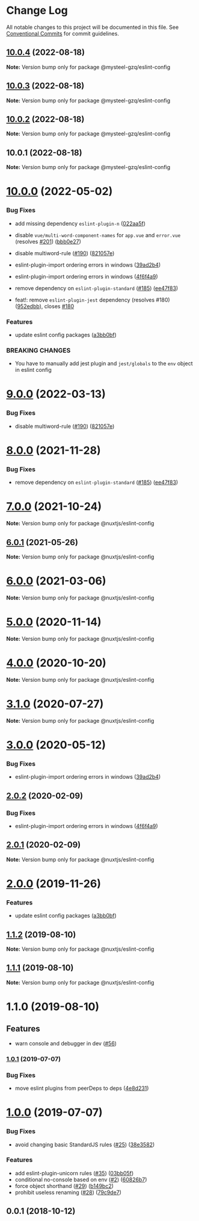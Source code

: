 # Change Log

All notable changes to this project will be documented in this file.
See [Conventional Commits](https://conventionalcommits.org) for commit guidelines.

## [10.0.4](https://github.com/nuxt/eslint-config/compare/v10.0.3...v10.0.4) (2022-08-18)

**Note:** Version bump only for package @mysteel-gzq/eslint-config





## [10.0.3](https://github.com/nuxt/eslint-config/compare/v10.0.2...v10.0.3) (2022-08-18)

**Note:** Version bump only for package @mysteel-gzq/eslint-config





## [10.0.2](https://github.com/nuxt/eslint-config/compare/v10.0.1...v10.0.2) (2022-08-18)

**Note:** Version bump only for package @mysteel-gzq/eslint-config





## 10.0.1 (2022-08-18)

**Note:** Version bump only for package @mysteel-gzq/eslint-config






# [10.0.0](https://github.com/nuxt/eslint-config/compare/v1.0.1...v10.0.0) (2022-05-02)


### Bug Fixes

* add missing dependency `eslint-plugin-n` ([022aa5f](https://github.com/nuxt/eslint-config/commit/022aa5f69c260242db89d9b4b08ed80de74b2928))
* disable `vue/multi-word-component-names` for `app.vue` and `error.vue` (resolves [#201](https://github.com/nuxt/eslint-config/issues/201)) ([bbb0e27](https://github.com/nuxt/eslint-config/commit/bbb0e27b5d1b5a7f995f0a352baa5fce88669dc5))
* disable multiword-rule ([#190](https://github.com/nuxt/eslint-config/issues/190)) ([821057e](https://github.com/nuxt/eslint-config/commit/821057e36dab67caf8052a4282df42ea25e61f3a))
* eslint-plugin-import ordering errors in windows ([39ad2b4](https://github.com/nuxt/eslint-config/commit/39ad2b46da470198f71ba111ee23d9b037a49a75))
* eslint-plugin-import ordering errors in windows ([4f6f4a9](https://github.com/nuxt/eslint-config/commit/4f6f4a9566149e438bfdf9046f82151e050d7ce7))
* remove dependency on `eslint-plugin-standard` ([#185](https://github.com/nuxt/eslint-config/issues/185)) ([ee47f83](https://github.com/nuxt/eslint-config/commit/ee47f83e45497354c7002c30a2374a7941bc7ee8))


* feat!: remove `eslint-plugin-jest` dependency (resolves #180) ([952edbb](https://github.com/nuxt/eslint-config/commit/952edbba907501933b71e725d6a668b2870a7d9b)), closes [#180](https://github.com/nuxt/eslint-config/issues/180)


### Features

* update eslint config packages ([a3bb0bf](https://github.com/nuxt/eslint-config/commit/a3bb0bfb923f18fd11447e048a29d11f29a3aa75))


### BREAKING CHANGES

* You have to manually add jest plugin and `jest/globals` to the `env` object in eslint config





# [9.0.0](https://github.com/nuxt/eslint-config/compare/@nuxtjs/eslint-config@8.0.0...@nuxtjs/eslint-config@9.0.0) (2022-03-13)


### Bug Fixes

* disable multiword-rule ([#190](https://github.com/nuxt/eslint-config/issues/190)) ([821057e](https://github.com/nuxt/eslint-config/commit/821057e36dab67caf8052a4282df42ea25e61f3a))





# [8.0.0](https://github.com/nuxt/eslint-config/compare/@nuxtjs/eslint-config@7.0.0...@nuxtjs/eslint-config@8.0.0) (2021-11-28)


### Bug Fixes

* remove dependency on `eslint-plugin-standard` ([#185](https://github.com/nuxt/eslint-config/issues/185)) ([ee47f83](https://github.com/nuxt/eslint-config/commit/ee47f83e45497354c7002c30a2374a7941bc7ee8))





# [7.0.0](https://github.com/nuxt/eslint-config/compare/@nuxtjs/eslint-config@6.0.1...@nuxtjs/eslint-config@7.0.0) (2021-10-24)

**Note:** Version bump only for package @nuxtjs/eslint-config





## [6.0.1](https://github.com/nuxt/eslint-config/compare/@nuxtjs/eslint-config@6.0.0...@nuxtjs/eslint-config@6.0.1) (2021-05-26)

**Note:** Version bump only for package @nuxtjs/eslint-config





# [6.0.0](https://github.com/nuxt/eslint-config/compare/@nuxtjs/eslint-config@5.0.0...@nuxtjs/eslint-config@6.0.0) (2021-03-06)

**Note:** Version bump only for package @nuxtjs/eslint-config





# [5.0.0](https://github.com/nuxt/eslint-config/compare/@nuxtjs/eslint-config@4.0.0...@nuxtjs/eslint-config@5.0.0) (2020-11-14)

**Note:** Version bump only for package @nuxtjs/eslint-config





# [4.0.0](https://github.com/nuxt/eslint-config/compare/@nuxtjs/eslint-config@3.1.0...@nuxtjs/eslint-config@4.0.0) (2020-10-20)

**Note:** Version bump only for package @nuxtjs/eslint-config





# [3.1.0](https://github.com/nuxt/eslint-config/compare/@nuxtjs/eslint-config@3.0.0...@nuxtjs/eslint-config@3.1.0) (2020-07-27)

**Note:** Version bump only for package @nuxtjs/eslint-config





# [3.0.0](https://github.com/nuxt/eslint-config/compare/@nuxtjs/eslint-config@2.0.2...@nuxtjs/eslint-config@3.0.0) (2020-05-12)


### Bug Fixes

* eslint-plugin-import ordering errors in windows ([39ad2b4](https://github.com/nuxt/eslint-config/commit/39ad2b46da470198f71ba111ee23d9b037a49a75))





## [2.0.2](https://github.com/nuxt/eslint-config/compare/@nuxtjs/eslint-config@2.0.1...@nuxtjs/eslint-config@2.0.2) (2020-02-09)


### Bug Fixes

* eslint-plugin-import ordering errors in windows ([4f6f4a9](https://github.com/nuxt/eslint-config/commit/4f6f4a9566149e438bfdf9046f82151e050d7ce7))





## [2.0.1](https://github.com/nuxt/eslint-config/compare/@nuxtjs/eslint-config@2.0.0...@nuxtjs/eslint-config@2.0.1) (2020-02-09)

**Note:** Version bump only for package @nuxtjs/eslint-config





# [2.0.0](https://github.com/nuxt/eslint-config/compare/@nuxtjs/eslint-config@1.1.2...@nuxtjs/eslint-config@2.0.0) (2019-11-26)


### Features

* update eslint config packages ([a3bb0bf](https://github.com/nuxt/eslint-config/commit/a3bb0bfb923f18fd11447e048a29d11f29a3aa75))





## [1.1.2](https://github.com/nuxt/eslint-config/compare/@nuxtjs/eslint-config@1.1.1...@nuxtjs/eslint-config@1.1.2) (2019-08-10)

**Note:** Version bump only for package @nuxtjs/eslint-config





## [1.1.1](https://github.com/nuxt/eslint-config/compare/@nuxtjs/eslint-config@1.1.0...@nuxtjs/eslint-config@1.1.1) (2019-08-10)

**Note:** Version bump only for package @nuxtjs/eslint-config





# 1.1.0 (2019-08-10)

## Features

* warn console and debugger in dev ([#56](https://github.com/nuxt/eslint-config/issues/56))

### [1.0.1](https://github.com/nuxt/eslint-config/compare/v1.0.0...v1.0.1) (2019-07-07)


### Bug Fixes

* move eslint plugins from peerDeps to deps ([4e8d231](https://github.com/nuxt/eslint-config/commit/4e8d231))



<a name="1.0.0"></a>
# [1.0.0](https://github.com/nuxt/eslint-config/compare/v0.0.1...v1.0.0) (2019-07-07)


### Bug Fixes

* avoid changing basic StandardJS rules ([#25](https://github.com/nuxt/eslint-config/issues/25)) ([38e3582](https://github.com/nuxt/eslint-config/commit/38e3582))


### Features

* add eslint-plugin-unicorn rules ([#35](https://github.com/nuxt/eslint-config/issues/35)) ([03bb05f](https://github.com/nuxt/eslint-config/commit/03bb05f))
* conditional no-console based on env ([#2](https://github.com/nuxt/eslint-config/issues/2)) ([60826b7](https://github.com/nuxt/eslint-config/commit/60826b7))
* force object shorthand ([#29](https://github.com/nuxt/eslint-config/issues/29)) ([b149bc2](https://github.com/nuxt/eslint-config/commit/b149bc2))
* prohibit useless renaming ([#28](https://github.com/nuxt/eslint-config/issues/28)) ([79c9de7](https://github.com/nuxt/eslint-config/commit/79c9de7))



<a name="0.0.1"></a>
## 0.0.1 (2018-10-12)
